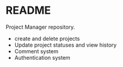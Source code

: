 # README

Project Manager repository. 

* create and delete projects
* Update project statuses and view history
* Comment system
* Authentication system